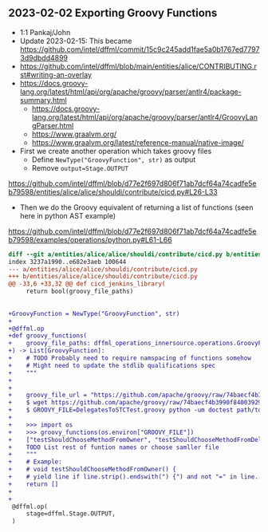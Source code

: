 ## 2023-02-02 Exporting Groovy Functions

- 1:1 Pankaj/John
- Update 2023-02-15: This became https://github.com/intel/dffml/commit/15c9c245add1fae5a0b1767ed77973d9dbdd4899
- https://github.com/intel/dffml/blob/main/entities/alice/CONTRIBUTING.rst#writing-an-overlay
- https://docs.groovy-lang.org/latest/html/api/org/apache/groovy/parser/antlr4/package-summary.html
  - https://docs.groovy-lang.org/latest/html/api/org/apache/groovy/parser/antlr4/GroovyLangParser.html
  - https://www.graalvm.org/
  - https://www.graalvm.org/latest/reference-manual/native-image/
- First we create another operation which takes groovy files
  - Define `NewType("GroovyFunction", str)` as output
  - Remove `output=Stage.OUTPUT`

https://github.com/intel/dffml/blob/d77e2f697d806f71ab7dcf64a74cadfe5eb79598/entities/alice/alice/shouldi/contribute/cicd.py#L26-L33

- Then we do the Groovy equivalent of returning a list of functions (seen here in python AST example)

https://github.com/intel/dffml/blob/d77e2f697d806f71ab7dcf64a74cadfe5eb79598/examples/operations/python.py#L61-L66

```patch
diff --git a/entities/alice/alice/shouldi/contribute/cicd.py b/entities/alice/alice/shouldi/contribute/cicd.py
index 3237a1990..e682e3aeb 100644
--- a/entities/alice/alice/shouldi/contribute/cicd.py
+++ b/entities/alice/alice/shouldi/contribute/cicd.py
@@ -33,6 +33,32 @@ def cicd_jenkins_library(
     return bool(groovy_file_paths)
 
 
+GroovyFunction = NewType("GroovyFunction", str)
+
+@dffml.op
+def groovy_functions(
+    groovy_file_paths: dffml_operations_innersource.operations.GroovyFileWorkflowUnixStylePath,
+) -> List[GroovyFunction]:
+    # TODO Probably need to require namspacing of functions somehow
+    # Might need to update the stdlib qualifications spec
+    """
+
+
+    groovy_file_url = "https://github.com/apache/groovy/raw/74baecf4b3990f84003929c0c31ec150d5d305cf/src/test/groovy/transform/stc/DelegatesToSTCTest.groovy"
+    $ wget https://github.com/apache/groovy/raw/74baecf4b3990f84003929c0c31ec150d5d305cf/src/test/groovy/transform/stc/DelegatesToSTCTest.groovy
+    $ GROOVY_FILE=DelegatesToSTCTest.groovy python -um doctest path/to/this/file.py
+
+    >>> import os
+    >>> groovy_functions(os.environ["GROOVY_FILE"])
+    ["testShouldChooseMethodFromOwner", "testShouldChooseMethodFromDelegate", ""]
+    TODO List rest of funtion names or choose samller file
+    """
+    # Example:
+    # void testShouldChooseMethodFromOwner() {
+    # yield line if line.strip().endswith(") {") and not "=" in line.
+    return []
+
+
 @dffml.op(
     stage=dffml.Stage.OUTPUT,
 )
```